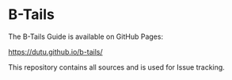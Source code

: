 
# B-Tails

The B-Tails Guide is available on GitHub Pages:

https://dutu.github.io/b-tails/

This repository contains all sources and is used for Issue tracking.